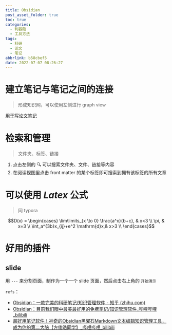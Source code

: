 ```yaml
---
title: Obsidian
post_asset_folder: true
toc: true
categories:
  - 利器酷 
  - 工具方法
tags:
  - 科研
  - 论文
  - 笔记
abbrlink: b58cbef5
date: 2022-07-07 08:26:27
---
```




# 建立笔记与笔记之间的连接

>形成知识网，可以使用左侧进行 graph view

[用于写论文笔记](Obsidian和Typora之间的权衡.md#^81a14d)


# 检索和管理
> 文件夹、标签、链接

1. 点击左侧的 🔍 可以搜索文件夹、文件、链接等内容
2. 在阅读视图里点击 front matter 的某个标签即可搜索到拥有该标签的所有文章


# 可以使用 $Latex$ 公式
> 同 typora

$$D(x) = \begin{cases}
\lim\limits_{x \to 0} \frac{a^x}{b+c}, & x<3 \\
\pi, & x=3 \\
\int_a^{3b}x_{ij}+e^2 \mathrm{d}x,& x>3 \\
\end{cases}$$



# 好用的插件
## slide
用  `---` 来分割页面，制作为一个一个 slide 页面，然后点击右上角的 `开始演示`








`refs`：

- [Obsidian：一款完美的科研笔记/知识管理软件 - 知乎 (zhihu.com)](https://zhuanlan.zhihu.com/p/349638221)
- [Obsidian：目前我们眼中最美最好用的免费笔记/知识管理软件_哔哩哔哩_bilibili](https://www.bilibili.com/video/BV1SA411i7BG?vd_source=de5d636c079ac45214bd34891ede8c4b)
- [超好用笔记软件！神奇的Obsidian黑曜石Markdown文本编辑知识管理工具，成为你的第二大脑【方俊皓同学】_哔哩哔哩_bilibili](https://www.bilibili.com/video/BV1Ya4y1E7Mo?vd_source=de5d636c079ac45214bd34891ede8c4b)

